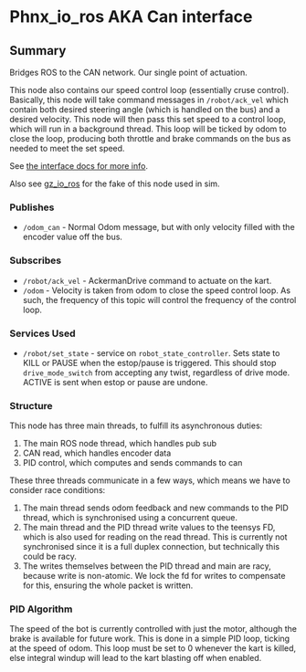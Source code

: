 # Phnx_io_ros AKA Can interface

## Summary

Bridges ROS to the CAN network. Our single point of actuation.

This node also contains our speed control loop (essentially cruse control). Basically, this node will take command
messages in `/robot/ack_vel` which contain both desired steering angle (which is handled on the bus) and a desired
velocity.
This node will then pass this set speed to a control loop, which will run in a background thread. This loop will be
ticked
by odom to close the loop, producing both throttle and brake commands on the bus as needed to meet the set speed.

See [the interface docs for more info](../embed/Interface-ECU.md).

Also see [gz_io_ros](gz_io_ros.md) for the fake of this node used in sim.

### Publishes

- `/odom_can` - Normal Odom message, but with only velocity filled with the encoder value off the bus.

### Subscribes

- `/robot/ack_vel` - AckermanDrive command to actuate on the kart.
- `/odom` - Velocity is taken from odom to close the speed control loop. As such, the frequency of this topic will
  control the frequency of the control loop.

### Services Used

- `/robot/set_state` - service on `robot_state_controller`. Sets state to KILL or PAUSE when the estop/pause is
  triggered. This should stop `drive_mode_switch` from accepting any twist, regardless of drive mode.
  ACTIVE is sent
  when estop or pause are undone.

### Structure

This node has three main threads, to fulfill its asynchronous duties:

1. The main ROS node thread, which handles pub sub
2. CAN read, which handles encoder data
3. PID control, which computes and sends commands to can

These three threads communicate in a few ways, which means we have to consider race conditions:

1. The main thread sends odom feedback and new commands to the PID thread, which is synchronised using a concurrent
   queue.
2. The main thread and the PID thread write values to the teensys FD, which is also used for reading on the read thread.
   This is currently not synchronised since it is a full duplex connection, but technically this could be racy.
3. The writes themselves between the PID thread and main are racy, because write is non-atomic. We lock the fd for
   writes to compensate for this, ensuring the whole packet is written.

### PID Algorithm

The speed of the bot is currently controlled with just the motor, although the brake is available for future work.
This is done in a simple PID loop, ticking at the speed of odom. This loop must be set to 0 whenever the kart is killed,
else integral windup will lead to the kart blasting off when enabled.